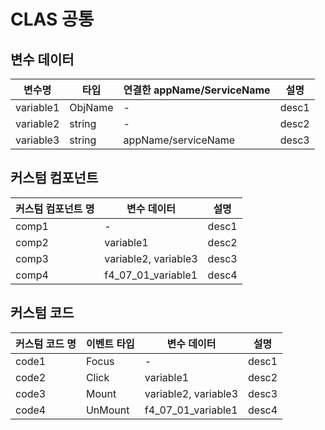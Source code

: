 # CLAS 공통

## 변수 데이터

| 변수명    | 타입    | 연결한 appName/ServiceName | 설명  |
| --------- | ------- | -------------------------- | ----- |
| variable1 | ObjName | -                          | desc1 |
| variable2 | string  | -                          | desc2 |
| variable3 | string  | appName/serviceName        | desc3 |

<!--
- UX Studio 에서 variable1 의 이름은 f4_variable1 으로 지정한다.
- 원시 타입이 아닌 경우 Gaia Studio 에서 정의한 오브젝트 타입명을 기록한다.
- 변수 데이터가 BX 서비스에 매핑된 경우 appName/serviceName 을 기록한다.
-->

## 커스텀 컴포넌트

| 커스텀 컴포넌트 명 | 변수 데이터          | 설명  |
| ------------------ | -------------------- | ----- |
| comp1              | -                    | desc1 |
| comp2              | variable1            | desc2 |
| comp3              | variable2, variable3 | desc3 |
| comp4              | f4_07_01_variable1   | desc4 |

<!-- 외부 페이지에서 정의한 변수 데이터를 기입하는 경우, prefix 까지 붙여서 표기한다. (예) f4_07_01_variable1
 -->

## 커스텀 코드

| 커스텀 코드 명 | 이벤트 타입 | 변수 데이터          | 설명  |
| -------------- | ----------- | -------------------- | ----- |
| code1          | Focus       | -                    | desc1 |
| code2          | Click       | variable1            | desc2 |
| code3          | Mount       | variable2, variable3 | desc3 |
| code4          | UnMount     | f4_07_01_variable1   | desc4 |

<!--
- UX Studio 에서 code1 의 이름은 f4_code1 으로 지정한다.
- 외부 페이지에서 정의한 변수 데이터를 기입하는 경우, prefix 까지 붙여서 표기한다. (예) f4_07_01_variable1
 -->
